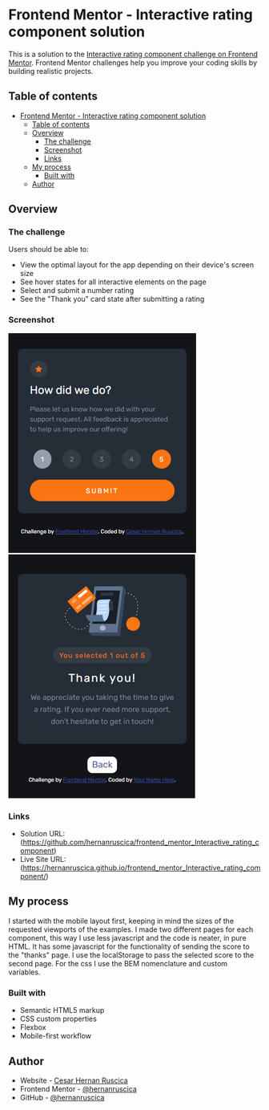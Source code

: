 # Frontend Mentor - Interactive rating component solution

This is a solution to the [Interactive rating component challenge on Frontend Mentor](https://www.frontendmentor.io/challenges/interactive-rating-component-koxpeBUmI). Frontend Mentor challenges help you improve your coding skills by building realistic projects. 

## Table of contents

- [Frontend Mentor - Interactive rating component solution](#frontend-mentor---interactive-rating-component-solution)
  - [Table of contents](#table-of-contents)
  - [Overview](#overview)
    - [The challenge](#the-challenge)
    - [Screenshot](#screenshot)
    - [Links](#links)
  - [My process](#my-process)
    - [Built with](#built-with)
  - [Author](#author)

## Overview

### The challenge

Users should be able to:

- View the optimal layout for the app depending on their device's screen size
- See hover states for all interactive elements on the page
- Select and submit a number rating
- See the "Thank you" card state after submitting a rating

### Screenshot

![mobileSubmit-active](./images/snapshots/submitMobile-active.png)![mobileThanku-active](./images/snapshots/thankuMobile.png)

### Links

- Solution URL: (https://github.com/hernanruscica/frontend_mentor_Interactive_rating_component)
- Live Site URL: (https://hernanruscica.github.io/frontend_mentor_Interactive_rating_component/)

## My process
  I started with the mobile layout first, keeping in mind the sizes of the requested viewports of the examples.
  I made two different pages for each component, this way I use less javascript and the code is neater, in pure HTML.
  It has some javascript for the functionality of sending the score to the "thanks" page. I use the localStorage to pass the selected score to the second page.
  For the css I use the BEM nomenclature and custom variables.

### Built with

- Semantic HTML5 markup
- CSS custom properties
- Flexbox
- Mobile-first workflow


## Author

- Website - [Cesar Hernan Ruscica](http://ruscica-code.ar/)
- Frontend Mentor - [@hernanruscica](https://www.frontendmentor.io/profile/hernanruscica)
- GitHub - [@hernanruscica](https://github.com/hernanruscica)



